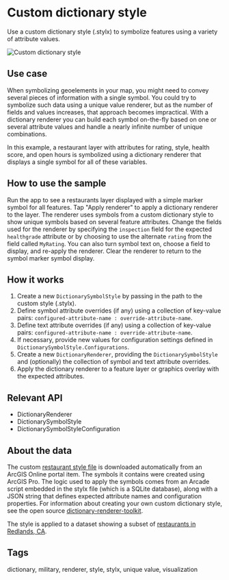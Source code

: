 # Custom dictionary style

Use a custom dictionary style (.stylx) to symbolize features using a variety of attribute values.

![Custom dictionary style](custom-dictionary-style.jpg)

## Use case

When symbolizing geoelements in your map, you might need to convey several pieces of information with a single symbol. You could try to symbolize such data using a unique value renderer, but as the number of fields and values increases, that approach becomes impractical. With a dictionary renderer you can build each symbol on-the-fly based on one or several attribute values and handle a nearly infinite number of unique combinations.

In this example, a restaurant layer with attributes for rating, style, health score, and open hours is symbolized using a dictionary renderer that displays a single symbol for all of these variables. 

## How to use the sample

Run the app to see a restaurants layer displayed with a simple marker symbol for all features. Tap "Apply renderer" to apply a dictionary renderer to the layer. The renderer uses symbols from a custom dictionary style to show unique symbols based on several feature attributes. Change the fields used for the renderer by specifying the `inspection` field for the expected `healthgrade` attribute or by choosing to use the alternate `rating` from the field called `MyRating`. You can also turn symbol text on, choose a field to display, and re-apply the renderer. Clear the renderer to return to the symbol marker symbol display.

## How it works

1. Create a new `DictionarySymbolStyle` by passing in the path to the custom style (.stylx).
2. Define symbol attribute overrides (if any) using a collection of key-value pairs: `configured-attribute-name : override-attribute-name`.
3. Define text attribute overrides (if any) using a collection of key-value pairs: `configured-attribute-name : override-attribute-name`.
4. If necessary, provide new values for configuration settings defined in `DictionarySymbolStyle.Configurations`.
5. Create a new `DictionaryRenderer`, providing the `DictionarySymbolStyle` and (optionally) the collection of symbol and text attribute overrides.
6. Apply the dictionary renderer to a feature layer or graphics overlay with the expected attributes.

## Relevant API

* DictionaryRenderer
* DictionarySymbolStyle
* DictionarySymbolStyleConfiguration

## About the data

The custom [restaurant style file](https://arcgisruntime.maps.arcgis.com/home/item.html?id=751138a2e0844e06853522d54103222a) is downloaded automatically from an ArcGIS Online portal item. The symbols it contains were created using ArcGIS Pro. The logic used to apply the symbols comes from an Arcade script embedded in the stylx file (which is a SQLite database), along with a JSON string that defines expected attribute names and configuration properties. For information about creating your own custom dictionary style, see the open source [dictionary-renderer-toolkit](https://esriurl.com/DictionaryToolkit). 

The style is applied to a dataset showing a subset of [restaurants in Redlands, CA](https://services2.arcgis.com/ZQgQTuoyBrtmoGdP/arcgis/rest/services/Redlands_Restaurants/FeatureServer).

## Tags

dictionary, military, renderer, style, stylx, unique value, visualization
